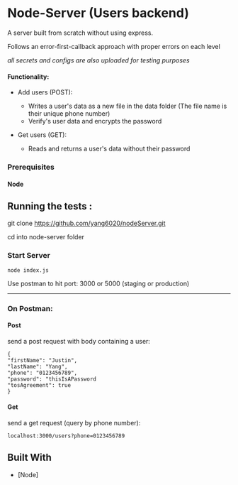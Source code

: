 # Node-Server (Users backend)

A server built from scratch without using express.

Follows an error-first-callback approach with proper errors on each level

_all secrets and configs are also uploaded for testing purposes_

#### Functionality:

- Add users (POST):

  - Writes a user's data as a new file in the data folder (The file name is their unique phone number)
  - Verify's user data and encrypts the password

- Get users (GET):

  - Reads and returns a user's data without their password

### Prerequisites

#### Node

## Running the tests :

git clone https://github.com/yang6020/nodeServer.git

cd into node-server folder

### Start Server

    node index.js

Use postman to hit port: 3000 or 5000 (staging or production)

---

### On Postman:

#### Post

send a post request with body containing a user:

    {
    "firstName": "Justin",
    "lastName": "Yang",
    "phone": "0123456789",
    "password": "thisIsAPassword
    "tosAgreement": true
    }

#### Get

send a get request (query by phone number):

    localhost:3000/users?phone=0123456789

## Built With

- [Node]
